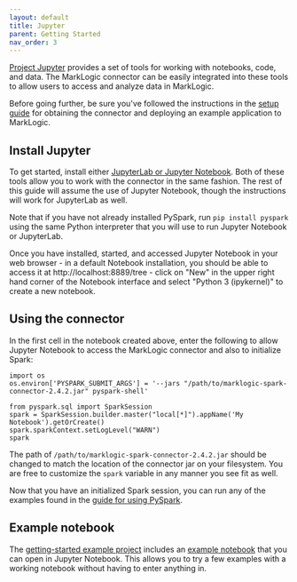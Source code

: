 ```yaml
---
layout: default
title: Jupyter
parent: Getting Started
nav_order: 3
---
```


[Project Jupyter](https://jupyter.org/) provides a set of tools for working with notebooks, code, and data. The 
MarkLogic connector can be easily integrated into these tools to allow users to access and analyze data in 
MarkLogic. 

Before going further, be sure you've followed the instructions in the [setup guide](setup.md) for
obtaining the connector and deploying an example application to MarkLogic.

## Install Jupyter

To get started, install either [JupyterLab or Jupyter Notebook](https://jupyter.org/install). Both of these tools
allow you to work with the connector in the same fashion. The rest of this guide will assume the use of Jupyter 
Notebook, though the instructions will work for JupyterLab as well.

Note that if you have not already installed PySpark, run `pip install pyspark` using the same Python interpreter that 
you will use to run Jupyter Notebook or JupyterLab.

Once you have installed, started, and accessed Jupyter Notebook in your web browser - in a default Notebook 
installation, you should be able to access it at http://localhost:8889/tree - click on "New" in the upper right hand 
corner of the Notebook interface and select "Python 3 (ipykernel)" to create a new notebook.

## Using the connector

In the first cell in the notebook created above, enter the following to allow Jupyter Notebook to access the MarkLogic 
connector and also to initialize Spark:

```
import os
os.environ['PYSPARK_SUBMIT_ARGS'] = '--jars "/path/to/marklogic-spark-connector-2.4.2.jar" pyspark-shell'

from pyspark.sql import SparkSession
spark = SparkSession.builder.master("local[*]").appName('My Notebook').getOrCreate()
spark.sparkContext.setLogLevel("WARN")
spark
```

The path of `/path/to/marklogic-spark-connector-2.4.2.jar` should be changed to match the location of the connector 
jar on your filesystem. You are free to customize the `spark` variable in any manner you see fit as well. 

Now that you have an initialized Spark session, you can run any of the examples found in the 
[guide for using PySpark](pyspark.md).

## Example notebook

The [getting-started example project](https://github.com/marklogic/marklogic-spark-connector/tree/master/examples/getting-started)
includes an 
[example notebook](https://github.com/marklogic/marklogic-spark-connector/tree/master/examples/getting-started/marklogic-spark-getting-started.ipynb)
that you can open in Jupyter Notebook. This allows you to try a few examples with a working notebook without having to 
enter anything in. 
